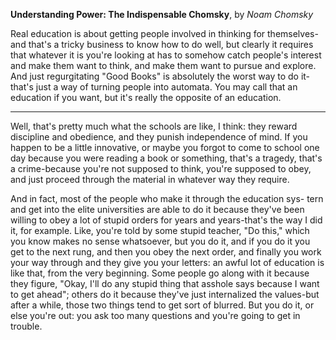 **Understanding Power: The Indispensable Chomsky**, by *Noam Chomsky*

Real education is about getting people involved in thinking for themselves-and that's a tricky business to know how to do well, but clearly it requires that whatever it is you're looking at has to somehow catch people's interest and make them want to think, and make them want to pursue and explore. And just regurgitating "Good Books" is absolutely the worst way to do it-that's just a way of turning people into automata. You may call that an education if you want, but it's really the opposite of an education.

---

Well, that's pretty much what the schools are like, I think: they reward discipline and obedience, and they punish independence of mind. If you happen to be a little innovative, or maybe you forgot to come to school one day because you were reading a book or something, that's a tragedy, that's a crime-because you're not supposed to think, you're supposed to obey, and just proceed through the material in whatever way they require. 

And in fact, most of the people who make it through the education sys- tern and get into the elite universities are able to do it because they've been willing to obey a lot of stupid orders for years and years-that's the way I did it, for example. Like, you're told by some stupid teacher, "Do this," which you know makes no sense whatsoever, but you do it, and if you do it you get to the next rung, and then you obey the next order, and finally you work your way through and they give you your letters: an awful lot of education is like that, from the very beginning. Some people go along with it because they figure, "Okay, I'll do any stupid thing that asshole says because I want to get ahead"; others do it because they've just internalized the values-but after a while, those two things tend to get sort of blurred. But you do it, or else you're out: you ask too many questions and you're going to get in trouble. 
